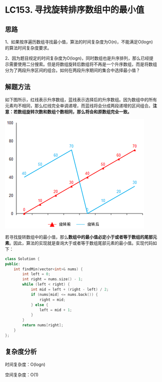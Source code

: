 # LC153. 寻找旋转排序数组中的最小值

## 思路

1、如果按序遍历数组寻找最小值，算法的时间复杂度为O(n)，不能满足O(logn)的算法时间复杂度要求。

2、因为题目规定的时间复杂度为O(logn)，同时数组也是升序排列，那么已经提示需要使用二分搜索。但是将数组旋转后数组将不再是一个升序数组，而是将数组分为了两段升序区间的组合。如何在两段升序期间的集合中选择最小值？

## **解题方法**

如下图所示，红线表示升序数组，蓝线表示选择后的升序数组。因为数组中的所有元素均不相同，那么红线完全单调递增，而蓝线将会分成两段递增的区间组合。**注意：若数组旋转次数和数组个数相同，那么将会和原数组完全一致。**

![image-20221106121855960](LC0153.assets/image-20221106121855960.png)

若寻找旋转数组中的最小值，那么**数组中的最小值必定小于或者等于数组的尾部元素**。因此，算法的实现就是查询大于或者等于数组尾部元素的最小值。实现代码如下：

```c++
class Solution {
public:
    int findMin(vector<int>& nums) {
        int left = 0;
        int right = nums.size() - 1; 
        while (left < right) {
            int mid = left + (right - left) / 2;
            if (nums[mid] <= nums.back()) {
                right = mid;
            } else {
                left = mid + 1;
            }
        }
        return nums[right];
    }
};
```

## 复杂度分析

时间复杂度：O(logn)

空间复杂度：O(1)